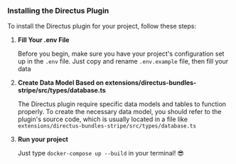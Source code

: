 ### Installing the Directus Plugin

To install the Directus plugin for your project, follow these steps:

1. **Fill Your .env File**

    Before you begin, make sure you have your project's configuration set up in the `.env` file. Just copy and rename `.env.example` file, then fill your data

2. **Create Data Model Based on extensions/directus-bundles-stripe/src/types/database.ts**

    The Directus plugin require specific data models and tables to function properly. To create the necessary data model, you should refer to the plugin's source code, which is usually located in a file like `extensions/directus-bundles-stripe/src/types/database.ts`

3. **Run your project**

    Just type `docker-compose up --build` in your terminal! 😎